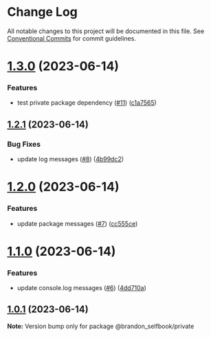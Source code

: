 # Change Log

All notable changes to this project will be documented in this file.
See [Conventional Commits](https://conventionalcommits.org) for commit guidelines.

# [1.3.0](https://github.com/brandon-selfbook/workspaces/compare/@brandon_selfbook/private@1.2.1...@brandon_selfbook/private@1.3.0) (2023-06-14)


### Features

* test private package dependency ([#11](https://github.com/brandon-selfbook/workspaces/issues/11)) ([c1a7565](https://github.com/brandon-selfbook/workspaces/commit/c1a756561f1194f741ae1d58f2437bea83705a24))





## [1.2.1](https://github.com/brandon-selfbook/workspaces/compare/@brandon_selfbook/private@1.2.0...@brandon_selfbook/private@1.2.1) (2023-06-14)


### Bug Fixes

* update log messages ([#8](https://github.com/brandon-selfbook/workspaces/issues/8)) ([4b99dc2](https://github.com/brandon-selfbook/workspaces/commit/4b99dc23417d32f17ec129b8a3dc9d38da768811))





# [1.2.0](https://github.com/brandon-selfbook/workspaces/compare/@brandon_selfbook/private@1.1.0...@brandon_selfbook/private@1.2.0) (2023-06-14)


### Features

* update package messages ([#7](https://github.com/brandon-selfbook/workspaces/issues/7)) ([cc555ce](https://github.com/brandon-selfbook/workspaces/commit/cc555ce4f7f8f46fc6650400f99646f184cb1cbf))





# [1.1.0](https://github.com/brandon-selfbook/workspaces/compare/@brandon_selfbook/private@1.0.1...@brandon_selfbook/private@1.1.0) (2023-06-14)


### Features

* update console.log messages ([#6](https://github.com/brandon-selfbook/workspaces/issues/6)) ([4dd710a](https://github.com/brandon-selfbook/workspaces/commit/4dd710a1d1f9a9247ca7584b4f9eb76b2045096a))





## [1.0.1](https://github.com/brandon-selfbook/workspaces/compare/@brandon_selfbook/private@1.0.0...@brandon_selfbook/private@1.0.1) (2023-06-14)

**Note:** Version bump only for package @brandon_selfbook/private
